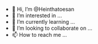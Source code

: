 - 👋 Hi, I’m @Heinthatoesan
- 👀 I’m interested in ...
- 🌱 I’m currently learning ...
- 💞️ I’m looking to collaborate on ...
- 📫 How to reach me ...

<!---
Heinthatoesan/Heinthatoesan is a ✨ special ✨ repository because its `README.md` (this file) appears on your GitHub profile.
You can click the Preview link to take a look at your changes.
--->
